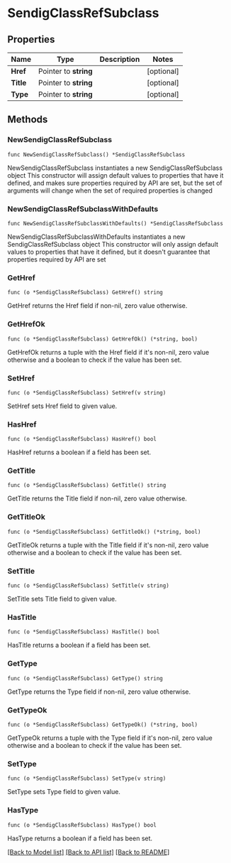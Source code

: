 # SendigClassRefSubclass

## Properties

Name | Type | Description | Notes
------------ | ------------- | ------------- | -------------
**Href** | Pointer to **string** |  | [optional] 
**Title** | Pointer to **string** |  | [optional] 
**Type** | Pointer to **string** |  | [optional] 

## Methods

### NewSendigClassRefSubclass

`func NewSendigClassRefSubclass() *SendigClassRefSubclass`

NewSendigClassRefSubclass instantiates a new SendigClassRefSubclass object
This constructor will assign default values to properties that have it defined,
and makes sure properties required by API are set, but the set of arguments
will change when the set of required properties is changed

### NewSendigClassRefSubclassWithDefaults

`func NewSendigClassRefSubclassWithDefaults() *SendigClassRefSubclass`

NewSendigClassRefSubclassWithDefaults instantiates a new SendigClassRefSubclass object
This constructor will only assign default values to properties that have it defined,
but it doesn't guarantee that properties required by API are set

### GetHref

`func (o *SendigClassRefSubclass) GetHref() string`

GetHref returns the Href field if non-nil, zero value otherwise.

### GetHrefOk

`func (o *SendigClassRefSubclass) GetHrefOk() (*string, bool)`

GetHrefOk returns a tuple with the Href field if it's non-nil, zero value otherwise
and a boolean to check if the value has been set.

### SetHref

`func (o *SendigClassRefSubclass) SetHref(v string)`

SetHref sets Href field to given value.

### HasHref

`func (o *SendigClassRefSubclass) HasHref() bool`

HasHref returns a boolean if a field has been set.

### GetTitle

`func (o *SendigClassRefSubclass) GetTitle() string`

GetTitle returns the Title field if non-nil, zero value otherwise.

### GetTitleOk

`func (o *SendigClassRefSubclass) GetTitleOk() (*string, bool)`

GetTitleOk returns a tuple with the Title field if it's non-nil, zero value otherwise
and a boolean to check if the value has been set.

### SetTitle

`func (o *SendigClassRefSubclass) SetTitle(v string)`

SetTitle sets Title field to given value.

### HasTitle

`func (o *SendigClassRefSubclass) HasTitle() bool`

HasTitle returns a boolean if a field has been set.

### GetType

`func (o *SendigClassRefSubclass) GetType() string`

GetType returns the Type field if non-nil, zero value otherwise.

### GetTypeOk

`func (o *SendigClassRefSubclass) GetTypeOk() (*string, bool)`

GetTypeOk returns a tuple with the Type field if it's non-nil, zero value otherwise
and a boolean to check if the value has been set.

### SetType

`func (o *SendigClassRefSubclass) SetType(v string)`

SetType sets Type field to given value.

### HasType

`func (o *SendigClassRefSubclass) HasType() bool`

HasType returns a boolean if a field has been set.


[[Back to Model list]](../README.md#documentation-for-models) [[Back to API list]](../README.md#documentation-for-api-endpoints) [[Back to README]](../README.md)


